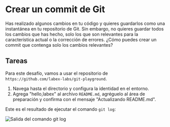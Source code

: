 # Crear un commit de Git

Has realizado algunos cambios en tu código y quieres guardarlos como una instantánea en tu repositorio de Git. Sin embargo, no quieres guardar todos los cambios que has hecho, solo los que son relevantes para la característica actual o la corrección de errores. ¿Cómo puedes crear un commit que contenga solo los cambios relevantes?

## Tareas

Para este desafío, vamos a usar el repositorio de `https://github.com/labex-labs/git-playground`.

1. Navega hasta el directorio y configura la identidad en el entorno.
2. Agrega "hello,labex" al archivo `README.md`, agréguelo al área de preparación y confirma con el mensaje "Actualizando README.md".

Este es el resultado de ejecutar el comando `git log`:

![Salida del comando git log](../assets/challenge-create-commit-step1-1.png)
